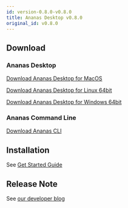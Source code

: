 ```yaml
---
id: version-0.8.0-v0.8.0
title: Ananas Desktop v0.8.0
original_id: v0.8.0
---
```


## Download

### Ananas Desktop

[Download Ananas Desktop for MacOS](https://github.com/ananas-analytics/ananas-desktop/releases/download/v0.8.0/Ananas.Analytics.Desktop.Edition-0.8.0.macos.dmg)

[Download Ananas Desktop for Linux 64bit](https://github.com/ananas-analytics/ananas-desktop/releases/download/v0.8.0/Ananas.Analytics.Desktop.Edition.0.8.0.linux.AppImage)

[Download Ananas Desktop for Windows 64bit](https://github.com/ananas-analytics/ananas-desktop/releases/download/v0.8.0/Ananas.Analytics.Desktop.Edition.0.8.0.win.zip)

### Ananas Command Line

[Download Ananas CLI](https://github.com/ananas-analytics/ananas-desktop/releases/download/v0.8.0/Ananas.Analytics.Desktop.Edition-CLI-0.8.0.zip)

## Installation

See [Get Started Guide](../user-guide/getting-started)

## Release Note

See [our developer blog](../../blog/2019/07/16/new-version-0.8.0)

